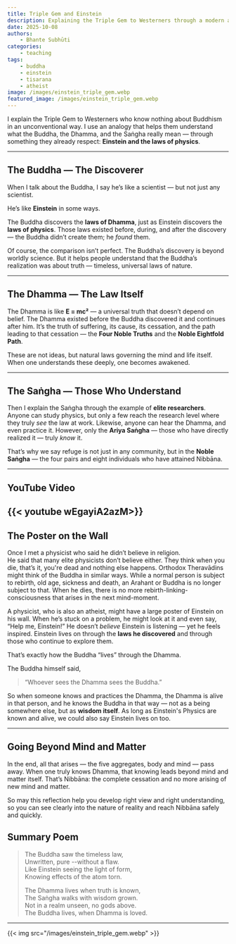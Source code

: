 ```yaml
---
title: Triple Gem and Einstein
description: Explaining the Triple Gem to Westerners through a modern analogy with Einstein and the laws of physics.
date: 2025-10-08
authors:
    - Bhante Subhūti
categories:
    - teaching
tags:
    - buddha
    - einstein
    - tisarana
    - atheist
image: /images/einstein_triple_gem.webp
featured_image: /images/einstein_triple_gem.webp
---
```


I explain the Triple Gem to Westerners who know nothing about Buddhism in an unconventional way.  I use an analogy that helps them understand what the Buddha, the Dhamma, and the Saṅgha really mean — through something they already respect: **Einstein and the laws of physics**.

---

## The Buddha — The Discoverer

When I talk about the Buddha, I say he’s like a scientist — but not just any scientist.  

He’s like **Einstein** in some ways.

The Buddha discovers the **laws of Dhamma**, just as Einstein discovers the **laws of physics**.  Those laws existed before, during, and after the discovery — the Buddha didn’t create them; he *found* them.

Of course, the comparison isn’t perfect. The Buddha’s discovery is beyond worldly science.  But it helps people understand that the Buddha’s realization was about truth — timeless, universal laws of nature.

---

## The Dhamma — The Law Itself

The Dhamma is like **E = mc²** — a universal truth that doesn’t depend on belief.  The Dhamma existed before the Buddha discovered it and continues after him.  It’s the truth of suffering, its cause, its cessation, and the path leading to that cessation — the **Four Noble Truths** and the **Noble Eightfold Path**.

These are not ideas, but natural laws governing the mind and life itself.  When one understands these deeply, one becomes awakened.

---

## The Saṅgha — Those Who Understand

Then I explain the Saṅgha through the example of **elite researchers**.  Anyone can study physics, but only a few reach the research level where they truly *see* the law at work. Likewise, anyone can hear the Dhamma, and even practice it.  However, only the **Ariya Saṅgha** — those who have directly realized it — truly *know* it.

That’s why we say refuge is not just in any community, but in the **Noble Saṅgha** — the four pairs and eight individuals who have attained Nibbāna.

---
## YouTube Video

{{< youtube wEgayiA2azM>}}
---

## The Poster on the Wall

Once I met a physicist who said he didn’t believe in religion.  
He said that many elite physicists don’t believe either. They think when you die, that’s it, you're dead and nothing else happens.  Orthodox Theravādins might think of the Buddha in similar ways.  While a normal person is subject to rebirth, old age, sickness and death, an Arahant or Buddha is no longer subject to that.  When he dies, there is no more rebirth-linking-consciousness that arises in the next mind-moment.

A physicist, who is also an atheist, might have a large poster of Einstein on his wall.  When he’s stuck on a problem, he might look at it and even say, “Help me, Einstein!”  He doesn’t *believe* Einstein is listening — yet he feels inspired.  Einstein lives on through the **laws he discovered** and through those who continue to explore them.

That’s exactly how the Buddha “lives” through the Dhamma.

The Buddha himself said,  
> “Whoever sees the Dhamma sees the Buddha.”

So when someone knows and practices the Dhamma, the Dhamma is alive in that person, and he knows the Buddha in that way — not as a being somewhere else, but as **wisdom itself**.  As long as Einstein's Physics are known and alive, we could also say Einstein lives on too.

---

## Going Beyond Mind and Matter

In the end, all that arises — the five aggregates, body and mind — pass away.  When one truly knows Dhamma, that knowing leads beyond mind and matter itself.  That’s Nibbāna: the complete cessation and no more arising of new mind and matter.

So may this reflection help you develop right view and right understanding, so you can see clearly into the nature of reality and reach Nibbāna safely and quickly.

## Summary Poem
> The Buddha saw the timeless law,  
> Unwritten, pure --without a flaw.  
> Like Einstein seeing the light of form,  
> Knowing effects of the atom torn.  
>  
> The Dhamma lives when truth is known,  
> The Saṅgha walks with wisdom grown.  
> Not in a realm unseen, no gods above.  
> The Buddha lives, when Dhamma is loved.  

---

{{< img src="/images/einstein_triple_gem.webp" >}}
